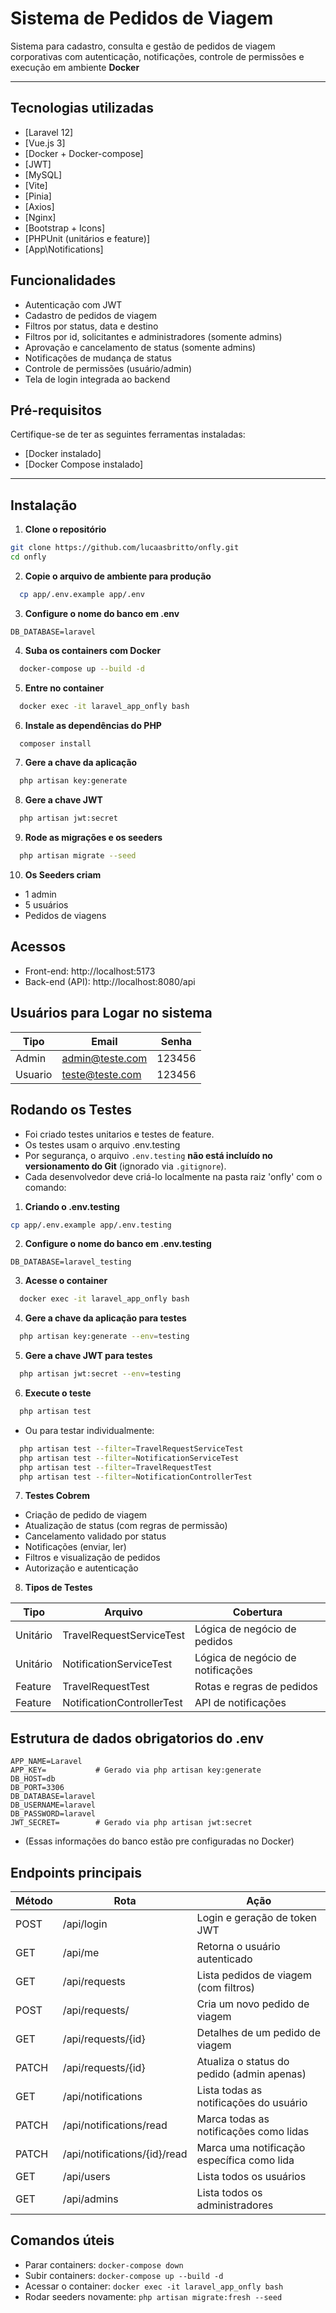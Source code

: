 # Sistema de Pedidos de Viagem  

Sistema para cadastro, consulta e gestão de pedidos de viagem corporativas com autenticação, notificações, controle de permissões e execução em ambiente **Docker**

---

## Tecnologias utilizadas
- [Laravel 12]
- [Vue.js 3]
- [Docker + Docker-compose]
- [JWT]
- [MySQL]
- [Vite]
- [Pinia]
- [Axios]
- [Nginx]
- [Bootstrap + Icons]
- [PHPUnit (unitários e feature)]
- [App\Notifications]

## Funcionalidades

- Autenticação com JWT
- Cadastro de pedidos de viagem
- Filtros por status, data e destino
- Filtros por id, solicitantes e administradores (somente admins)
- Aprovação e cancelamento de status (somente admins)
- Notificações de mudança de status
- Controle de permissões (usuário/admin)
- Tela de login integrada ao backend

## Pré-requisitos

Certifique-se de ter as seguintes ferramentas instaladas:

- [Docker instalado]
- [Docker Compose instalado]

---


## Instalação

1. **Clone o repositório**

```bash
git clone https://github.com/lucaasbritto/onfly.git
cd onfly
```

2. **Copie o arquivo de ambiente para produção**
```bash
  cp app/.env.example app/.env
```

3. **Configure o nome do banco em .env**
```env
DB_DATABASE=laravel
```

4. **Suba os containers com Docker**
```bash
  docker-compose up --build -d
```

5. **Entre no container**
```bash
  docker exec -it laravel_app_onfly bash
```
6. **Instale as dependências do PHP**
```bash
  composer install
```

7. **Gere a chave da aplicação**
```bash
  php artisan key:generate
```

8. **Gere a chave JWT**
```bash
  php artisan jwt:secret
```

9. **Rode as migrações e os seeders**
```bash
  php artisan migrate --seed
```

10. **Os Seeders criam**
  - 1 admin
  - 5 usuários
  - Pedidos de viagens 


## Acessos
  - Front-end: http://localhost:5173
  - Back-end (API): http://localhost:8080/api


## Usuários para Logar no sistema
| Tipo    | Email                            | Senha                      |
|---------|----------------------------------|----------------------------|
| Admin   | admin@teste.com                  | 123456                     |
| Usuario | teste@teste.com                  | 123456                     |


## Rodando os Testes
- Foi criado testes unitarios e testes de feature. 
- Os testes usam o arquivo .env.testing
- Por segurança, o arquivo `.env.testing` **não está incluído no versionamento do Git** (ignorado via `.gitignore`).
- Cada desenvolvedor deve criá-lo localmente na pasta raiz 'onfly' com o comando:

1. **Criando o .env.testing**
```bash
cp app/.env.example app/.env.testing
```

2. **Configure o nome do banco em .env.testing**
```env
DB_DATABASE=laravel_testing
```

3. **Acesse o container**
```bash
  docker exec -it laravel_app_onfly bash
```

4. **Gere a chave da aplicação para testes**
```bash
  php artisan key:generate --env=testing
```

5. **Gere a chave JWT para testes**
```bash
  php artisan jwt:secret --env=testing
```

6. **Execute o teste**
```bash
  php artisan test
```
  - Ou para testar individualmente:
  ```bash
    php artisan test --filter=TravelRequestServiceTest
    php artisan test --filter=NotificationServiceTest
    php artisan test --filter=TravelRequestTest
    php artisan test --filter=NotificationControllerTest
  ```

7. **Testes Cobrem**
  - Criação de pedido de viagem
  - Atualização de status (com regras de permissão)
  - Cancelamento validado por status
  - Notificações (enviar, ler)
  - Filtros e visualização de pedidos
  - Autorização e autenticação

8. **Tipos de Testes**

| Tipo        | Arquivo                          | Cobertura                                   |
|-------------|----------------------------------|---------------------------------------------|
| Unitário    | TravelRequestServiceTest         | Lógica de negócio de pedidos                |
| Unitário    | NotificationServiceTest          | Lógica de negócio de notificações           |
| Feature     | TravelRequestTest                | Rotas e regras de pedidos                   |
| Feature     | NotificationControllerTest       | API de notificações                         |    


## Estrutura de dados obrigatorios do .env

```env
APP_NAME=Laravel
APP_KEY=           # Gerado via php artisan key:generate
DB_HOST=db
DB_PORT=3306
DB_DATABASE=laravel
DB_USERNAME=laravel
DB_PASSWORD=laravel
JWT_SECRET=        # Gerado via php artisan jwt:secret
```
- (Essas informações do banco estão pre configuradas no Docker)


## Endpoints principais

| Método | Rota                         | Ação                                       |
|--------|------------------------------|--------------------------------------------|
| POST   | /api/login                   | Login e geração de token JWT               |
| GET    | /api/me                      | Retorna o usuário autenticado              |
| GET    | /api/requests                | Lista pedidos de viagem (com filtros)      |
| POST   | /api/requests/               | Cria um novo pedido de viagem              |
| GET    | /api/requests/{id}           | Detalhes de um pedido de viagem            |
| PATCH  | /api/requests/{id}           | Atualiza o status do pedido (admin apenas) |
| GET    | /api/notifications           | Lista todas as notificações do usuário     |
| PATCH  | /api/notifications/read      | Marca todas as notificações como lidas     |
| PATCH  | /api/notifications/{id}/read | Marca uma notificação específica como lida |
| GET    | /api/users                   | Lista todos os usuários                    |
| GET    | /api/admins                  | Lista todos os administradores             |



##  Comandos úteis

- Parar containers: `docker-compose down`
- Subir containers: `docker-compose up --build -d`
- Acessar o container: `docker exec -it laravel_app_onfly bash`
- Rodar seeders novamente: `php artisan migrate:fresh --seed`